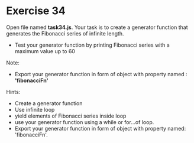 # Exercise 34

Open file named **task34.js**. Your task is to create a generator function that generates 
the Fibonacci series of infinite length.

- Test your generator function by printing Fibonacci series with a maximum value up to 60

Note:

- Export your generator function in form of object with property named : **'fibonacciFn'**

Hints:

- Create a generator function
- Use infinite loop
- yield elements of Fibonacci series inside loop
- use your generator function using a while or for...of loop.
- Export your generator function in form of object with property named: 'fibonacciFn'.
